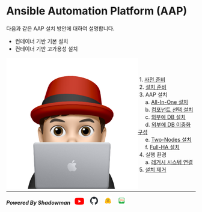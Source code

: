 # Ansible Automation Platform (AAP)

다음과 같은 AAP 설치 방안에 대하여 설명합니다.<br>
* 컨테이너 기반 기본 설치<br>
* 컨테이너 기반 고가용성 설치<br>

<img align="left" src="/images/이승일--II_컴퓨터.png" height="350px" title="100px" alt="안녕"></img><br>
<br>

&nbsp;1. [사전 준비](documents/pre-requisites.md)<br>
&nbsp;2. [설치 준비](documents/pre-installation.md)<br>
&nbsp;3. AAP 설치<br>
&nbsp;&nbsp;&nbsp;&nbsp;&nbsp;a. [All-In-One 설치](documents/install-all-in-one.md)<br>
&nbsp;&nbsp;&nbsp;&nbsp;&nbsp;b. [컴포넌트 선택 설치](documents/install-component.md)<br>
&nbsp;&nbsp;&nbsp;&nbsp;&nbsp;c. [외부에 DB 설치](documents/install-external-db.md)<br>
&nbsp;&nbsp;&nbsp;&nbsp;&nbsp;d. [외부에 DB 이중화 구성](https://github.com/starlab3030/pacemaker/blob/main/documents/create_podman_as_service.md)<br>
&nbsp;&nbsp;&nbsp;&nbsp;&nbsp;e. [Two-Nodes 설치](documents/install-two-nodes.md)<br>
&nbsp;&nbsp;&nbsp;&nbsp;&nbsp;f. [Full-HA 설치](documents/install-full-ha.md)<br>
&nbsp;4. 실행 환경<br>
&nbsp;&nbsp;&nbsp;&nbsp;&nbsp;a. [레거시 시스템 연결](documents/connect-legacy.md)<br>
&nbsp;5. [설치 제거](documents/un-installation.md)<br>
<br>
<br>

------

***Powered By Shadowman*** &nbsp;&nbsp;[<img src="images/youtube.png" width="25px" title="100px" alt="유투브"/>](https://www.youtube.com/@starlab3030) &nbsp;&nbsp; [<img src="images/github-mark.svg" width="21px" title="100px" alt="것허브"/>](https://github.com/starlab3030/starlab3030.github.io) &nbsp;&nbsp; [<img src="images/hf-logo.png" width="21px" title="100px" alt="허깅페이스"/>](https://huggingface.co/starlab3030) &nbsp;&nbsp; [<img src="images/naver-blog.png" width="21px" title="100px" alt="네이버 블로그"/>](https://blog.naver.com/dark_selee)
